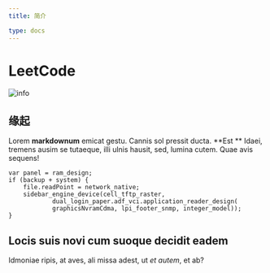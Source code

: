 ```yaml
---
title: 简介

type: docs
---
```


# LeetCode

![info](https://cdn.xiaobinqt.cn/xiaobinqt.io/20220326/750cc88f8c434944af5eec1c38b02b51.png)

## 缘起

Lorem **markdownum** emicat gestu. Cannis sol pressit ducta. **Est
** Idaei, tremens ausim se tutaeque, illi ulnis hausit, sed, lumina cutem. Quae avis sequens!

    var panel = ram_design;
    if (backup + system) {
        file.readPoint = network_native;
        sidebar_engine_device(cell_tftp_raster,
                dual_login_paper.adf_vci.application_reader_design(
                graphicsNvramCdma, lpi_footer_snmp, integer_model));
    }

## Locis suis novi cum suoque decidit eadem

Idmoniae ripis, at aves, ali missa adest, ut _et autem_, et ab?
